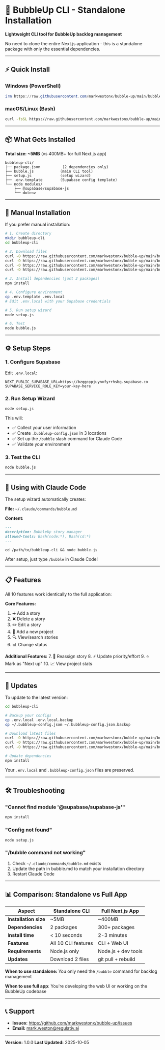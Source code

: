 # 🎯 BubbleUp CLI - Standalone Installation

**Lightweight CLI tool for BubbleUp backlog management**

No need to clone the entire Next.js application - this is a standalone package with only the essential dependencies.

---

## ⚡ Quick Install

### Windows (PowerShell)
```powershell
irm https://raw.githubusercontent.com/markwestonx/bubble-up/main/bubble-cli/install.ps1 | iex
```

### macOS/Linux (Bash)
```bash
curl -fsSL https://raw.githubusercontent.com/markwestonx/bubble-up/main/bubble-cli/install.sh | bash
```

---

## 📦 What Gets Installed

**Total size: ~5MB** (vs 400MB+ for full Next.js app)

```
bubbleup-cli/
├── package.json          (2 dependencies only)
├── bubble.js            (main CLI tool)
├── setup.js             (setup wizard)
├── .env.template        (Supabase config template)
└── node_modules/
    ├── @supabase/supabase-js
    └── dotenv
```

---

## 🚀 Manual Installation

If you prefer manual installation:

```bash
# 1. Create directory
mkdir bubbleup-cli
cd bubbleup-cli

# 2. Download files
curl -O https://raw.githubusercontent.com/markwestonx/bubble-up/main/bubble-cli/package.json
curl -O https://raw.githubusercontent.com/markwestonx/bubble-up/main/bubble-cli/bubble.js
curl -O https://raw.githubusercontent.com/markwestonx/bubble-up/main/bubble-cli/setup.js
curl -O https://raw.githubusercontent.com/markwestonx/bubble-up/main/bubble-cli/.env.template

# 3. Install dependencies (just 2 packages)
npm install

# 4. Configure environment
cp .env.template .env.local
# Edit .env.local with your Supabase credentials

# 5. Run setup wizard
node setup.js

# 6. Test
node bubble.js
```

---

## ⚙️ Setup Steps

### 1. Configure Supabase

Edit `.env.local`:
```env
NEXT_PUBLIC_SUPABASE_URL=https://bzqgoppjuynxfyrrhsbg.supabase.co
SUPABASE_SERVICE_ROLE_KEY=your-key-here
```

### 2. Run Setup Wizard

```bash
node setup.js
```

This will:
- ✅ Collect your user information
- ✅ Create `.bubbleup-config.json` in 3 locations
- ✅ Set up the `/bubble` slash command for Claude Code
- ✅ Validate your environment

### 3. Test the CLI

```bash
node bubble.js
```

---

## 🎯 Using with Claude Code

The setup wizard automatically creates:

**File:** `~/.claude/commands/bubble.md`

**Content:**
```markdown
---
description: BubbleUp story manager
allowed-tools: Bash(node:*), Bash(cd:*)
---

cd /path/to/bubbleup-cli && node bubble.js
```

After setup, just type `/bubble` in Claude Code!

---

## 📋 Features

All 10 features work identically to the full application:

**Core Features:**
1. ➕ Add a story
2. ❌ Delete a story
3. ✏️ Edit a story
4. 📁 Add a new project
5. 🔍 View/search stories
6. 📊 Change status

**Additional Features:**
7. 👥 Reassign story
8. ⚡ Update priority/effort
9. ⭐ Mark as "Next up"
10. 📈 View project stats

---

## 🔄 Updates

To update to the latest version:

```bash
cd bubbleup-cli

# Backup your configs
cp .env.local .env.local.backup
cp ~/.bubbleup-config.json ~/.bubbleup-config.json.backup

# Download latest files
curl -O https://raw.githubusercontent.com/markwestonx/bubble-up/main/bubble-cli/bubble.js
curl -O https://raw.githubusercontent.com/markwestonx/bubble-up/main/bubble-cli/setup.js
curl -O https://raw.githubusercontent.com/markwestonx/bubble-up/main/bubble-cli/package.json

# Update dependencies
npm install
```

Your `.env.local` and `.bubbleup-config.json` files are preserved.

---

## 🛠 Troubleshooting

### "Cannot find module '@supabase/supabase-js'"
```bash
npm install
```

### "Config not found"
```bash
node setup.js
```

### "/bubble command not working"
1. Check `~/.claude/commands/bubble.md` exists
2. Update the path in bubble.md to match your installation directory
3. Restart Claude Code

---

## 📊 Comparison: Standalone vs Full App

| Aspect | Standalone CLI | Full Next.js App |
|--------|---------------|------------------|
| **Installation size** | ~5MB | ~400MB |
| **Dependencies** | 2 packages | 300+ packages |
| **Install time** | < 10 seconds | 2-3 minutes |
| **Features** | All 10 CLI features | CLI + Web UI |
| **Requirements** | Node.js only | Node.js + dev tools |
| **Updates** | Download 2 files | git pull + rebuild |

**When to use standalone:** You only need the `/bubble` command for backlog management

**When to use full app:** You're developing the web UI or working on the BubbleUp codebase

---

## 📞 Support

- **Issues:** https://github.com/markwestonx/bubble-up/issues
- **Email:** mark.weston@regulativ.ai

---

**Version:** 1.0.0
**Last Updated:** 2025-10-05
